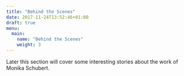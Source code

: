 ```yaml
---
title: "Behind the Scenes"
date: 2017-11-24T13:52:46+01:00
draft: true
menu:
  main:
    name: "Behind the Scenes"
    weight: 3
---
```


Later this section will cover some interesting stories about the work of Monika Schubert.